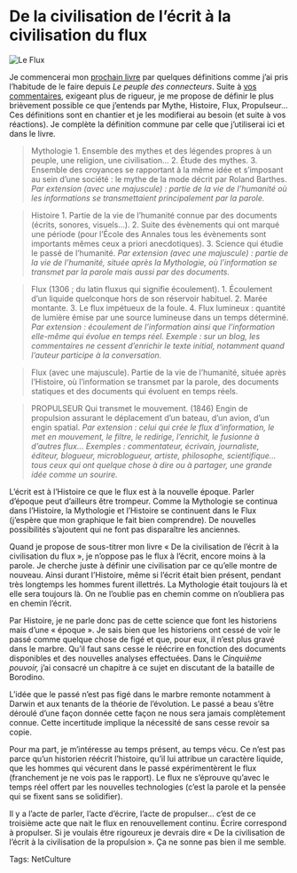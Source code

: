 # De la civilisation de l’écrit à la civilisation du flux



![Le Flux](http://blog.tcrouzet.comhttps://tcrouzet.com/images_tc/2009/10/mythos1.png)

Je commencerai mon [prochain livre](http://blog.tcrouzet.com/tag/flux/) par quelques définitions comme j’ai pris l’habitude de le faire depuis *Le peuple des connecteurs*. Suite à [vos commentaires](http://blog.tcrouzet.com/2009/10/23/apres-histoire/#comments), exigeant plus de rigueur, je me propose de définir le plus brièvement possible ce que j’entends par Mythe, Histoire, Flux, Propulseur… Ces définitions sont en chantier et je les modifierai au besoin (et suite à vos réactions). Je complète la définition commune par celle que j’utiliserai ici et dans le livre.<span id="more-11487"></span>

> Mythologie 1. Ensemble des mythes et des légendes propres à un peuple, une religion, une civilisation… 2. Étude des mythes. 3. Ensemble des croyances se rapportant à la même idée et s’imposant au sein d’une société : le mythe de la mode décrit par Roland Barthes. *Par extension (avec une majuscule) : partie de la vie de l’humanité où les informations se transmettaient principalement par la parole.*

> Histoire 1. Partie de la vie de l’humanité connue par des documents (écrits, sonores, visuels…). 2. Suite des évènements qui ont marqué une période (pour l’École des Annales tous les évènements sont importants mêmes ceux a priori anecdotiques). 3. Science qui étudie le passé de l’humanité. *Par extension (avec une majuscule) : partie de la vie de l’humanité, située après la Mythologie, où l’information se transmet par la parole mais aussi par des documents.*

> Flux (1306 ; du latin fluxus qui signifie écoulement). 1. Écoulement d’un liquide quelconque hors de son réservoir habituel. 2. Marée montante. 3. Le flux impétueux de la foule. 4. Flux lumineux : quantité de lumière émise par une source lumineuse dans un temps déterminé. *Par extension : écoulement de l’information ainsi que l’information elle-même qui évolue en temps réel. Exemple : sur un blog, les commentaires ne cessent d’enrichir le texte initial, notamment quand l’auteur participe à la conversation.*

> Flux (avec une majuscule). Partie de la vie de l’humanité, située après l’Histoire, où l’information se transmet par la parole, des documents statiques et des documents qui évoluent en temps réels.

> PROPULSEUR Qui transmet le mouvement. (1846) Engin de propulsion assurant le déplacement d’un bateau, d’un avion, d’un engin spatial. *Par extension : celui qui crée le flux d’information, le met en mouvement, le filtre, le redirige, l’enrichit, le fusionne à d’autres flux… Exemples : commentateur, écrivain, journaliste, éditeur, blogueur, microblogueur, artiste, philosophe, scientifique… tous ceux qui ont quelque chose à dire ou à partager, une grande idée comme un sourire.*

L’écrit est à l’Histoire ce que le flux est à la nouvelle époque. Parler d’époque peut d’ailleurs être trompeur. Comme la Mythologie se continua dans l’Histoire, la Mythologie et l’Histoire se continuent dans le Flux (j’espère que mon graphique le fait bien comprendre). De nouvelles possibilités s’ajoutent qui ne font pas disparaître les anciennes.

Quand je propose de sous-titrer mon livre « De la civilisation de l’écrit à la civilisation du flux », je n’oppose pas le flux à l’écrit, encore moins à la parole. Je cherche juste à définir une civilisation par ce qu’elle montre de nouveau. Ainsi durant l’Histoire, même si l’écrit était bien présent, pendant très longtemps les hommes furent illettrés. La Mythologie était toujours là et elle sera toujours là. On ne l’oublie pas en chemin comme on n’oubliera pas en chemin l’écrit.

Par Histoire, je ne parle donc pas de cette science que font les historiens mais d’une « époque ». Je sais bien que les historiens ont cessé de voir le passé comme quelque chose de figé et que, pour eux, il n’est plus gravé dans le marbre. Qu’il faut sans cesse le réécrire en fonction des documents disponibles et des nouvelles analyses effectuées. Dans le *Cinquième pouvoir,* j’ai consacré un chapitre à ce sujet en discutant de la bataille de Borodino.

L’idée que le passé n’est pas figé dans le marbre remonte notamment à Darwin et aux tenants de la théorie de l’évolution. Le passé a beau s’être déroulé d’une façon donnée cette façon ne nous sera jamais complètement connue. Cette incertitude implique la nécessité de sans cesse revoir sa copie.

Pour ma part, je m’intéresse au temps présent, au temps vécu. Ce n’est pas parce qu’un historien réécrit l’histoire, qu’il lui attribue un caractère liquide, que les hommes qui vécurent dans le passé expérimentèrent le flux (franchement je ne vois pas le rapport). Le flux ne s’éprouve qu’avec le temps réel offert par les nouvelles technologies (c’est la parole et la pensée qui se fixent sans se solidifier).

Il y a l’acte de parler, l’acte d’écrire, l’acte de propulser… c’est de ce troisième acte que nait le flux en renouvellement continu. Écrire correspond à propulser. Si je voulais être rigoureux je devrais dire « De la civilisation de l’écrit à la civilisation de la propulsion ». Ça ne sonne pas bien il me semble.

Tags: NetCulture